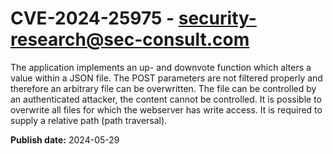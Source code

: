 # CVE-2024-25975 - security-research@sec-consult.com

The application implements an up- and downvote function which alters a value within a JSON file. The POST parameters are not filtered properly and therefore an arbitrary file can be overwritten. The file can be controlled by an authenticated attacker, the content cannot be controlled. It is possible to overwrite all files for which the webserver has write access. It is required to supply a relative path (path traversal).

**Publish date:** 2024-05-29
